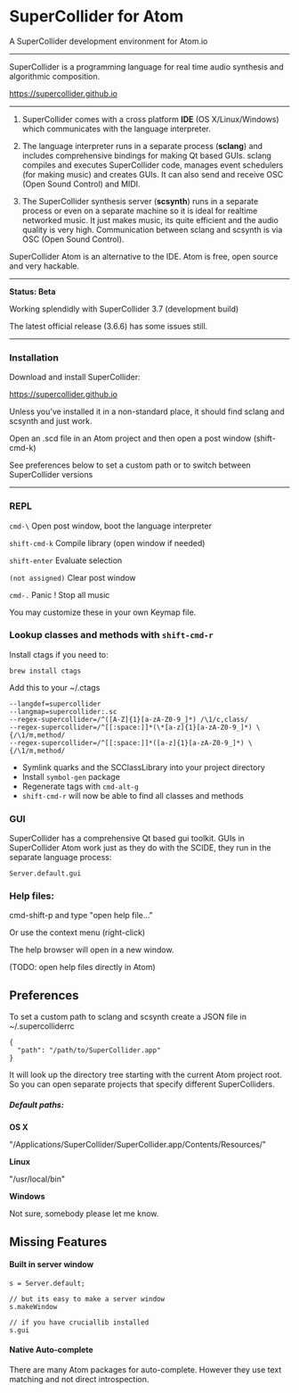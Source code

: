 # SuperCollider for Atom

A SuperCollider development environment for Atom.io

---

SuperCollider is a programming language for real time audio synthesis and algorithmic composition.

https://supercollider.github.io

---

1. SuperCollider comes with a cross platform **IDE** (OS X/Linux/Windows) which communicates with the language interpreter.

2. The language interpreter runs in a separate process (**sclang**) and includes comprehensive bindings for making Qt based GUIs. sclang compiles and executes SuperCollider code, manages event schedulers (for making music) and creates GUIs. It can also send and receive OSC (Open Sound Control) and MIDI.

3. The SuperCollider synthesis server (**scsynth**) runs in a separate process or even on a separate machine so it is ideal for realtime networked music. It just makes music, its quite efficient and the audio quality is very high. Communication between sclang and scsynth is via OSC (Open Sound Control).

SuperCollider Atom is an alternative to the IDE. Atom is free, open source and very hackable.

---

**Status: Beta**

Working splendidly with SuperCollider 3.7 (development build)

The latest official release (3.6.6) has some issues still.

---

### Installation

Download and install SuperCollider:

https://supercollider.github.io

Unless you've installed it in a non-standard place, it should find sclang and scsynth and just work.

Open an .scd file in an Atom project and then open a post window (shift-cmd-k)

See preferences below to set a custom path or to switch between SuperCollider versions

---

### REPL

`cmd-\`           Open post window, boot the language interpreter

`shift-cmd-k`     Compile library (open window if needed)

`shift-enter`     Evaluate selection

`(not assigned)`  Clear post window

`cmd-.`           Panic ! Stop all music

You may customize these in your own Keymap file.


### Lookup classes and methods with `shift-cmd-r`

Install ctags if you need to:

    brew install ctags

Add this to your ~/.ctags

    --langdef=supercollider
    --langmap=supercollider:.sc
    --regex-supercollider=/^([A-Z]{1}[a-zA-Z0-9_]*) /\1/c,class/
    --regex-supercollider=/^[[:space:]]*(\*[a-z]{1}[a-zA-Z0-9_]*) \{/\1/m,method/
    --regex-supercollider=/^[[:space:]]*([a-z]{1}[a-zA-Z0-9_]*) \{/\1/m,method/

- Symlink quarks and the SCClassLibrary into your project directory
- Install `symbol-gen` package
- Regenerate tags with `cmd-alt-g`
- `shift-cmd-r` will now be able to find all classes and methods

### GUI

SuperCollider has a comprehensive Qt based gui toolkit.  GUIs in SuperCollider Atom work just as they do with the SCIDE, they run in the separate language process:

    Server.default.gui

### Help files:

cmd-shift-p  and type "open help file..."

Or use the context menu (right-click)

The help browser will open in a new window.


(TODO: open help files directly in Atom)

## Preferences

To set a custom path to sclang and scsynth create a JSON file in ~/.supercolliderrc

    {
      "path": "/path/to/SuperCollider.app"
    }

It will look up the directory tree starting with the current Atom project root. So you can open separate projects that specify different SuperColliders.

##### Default paths:

**OS X**

"/Applications/SuperCollider/SuperCollider.app/Contents/Resources/"

**Linux**

"/usr/local/bin"

**Windows**

Not sure, somebody please let me know.





## Missing Features

#### Built in server window

    s = Server.default;

    // but its easy to make a server window
    s.makeWindow

    // if you have cruciallib installed
    s.gui

#### Native Auto-complete

There are many Atom packages for auto-complete. However they use text matching and not direct introspection.
